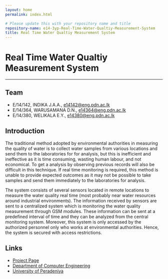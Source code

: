 ```yaml
---
layout: home
permalink: index.html

# Please update this with your repository name and title
repository-name: e14-3yp-Real-Time-Water-Qualtiy-Measurement-System
title: Real Time Water Qualtiy Measurement System
---
```


[comment]: # "This is the standard layout for the project, but you can clean this and use your own template"

# Real Time Water Qualtiy Measurement System

---

## Team
-  E/14/142, INDIKA J.A.A., [e14142@eng.pdn.ac.lk](mailto:e14142@eng.pdn.ac.lk)
-  E/14/364, WARUSAMANA D.N., [e14364@eng.pdn.ac.lk](mailto:e14364@eng.pdn.ac.lk)
-  E/14/380, WELIKALA E.Y., [e14380@eng.pdn.ac.lk](mailto:e14380@eng.pdn.ac.lk)



## Introduction

The traditional method adopted by environmental authorities in measuring the quality of water is to collect water samples from various locations and send them to the laboratories for for analysis, but this is inefficient and ineffective as it is time consuming, wasting human labour, and not economical. To get a analysis by observing previous records will also be difficult in this technique. If real time monitoring is required, this method is unable to provide expected outcomes as it may not be possible to take samples and send them immediately to the laboratories for analysis.

The system consists of several sensors located in remote locations to measure the water quality real time (most probably near water resources around industrial environments). The information received by sensors are sent to a centralized system which is monitoring the water quality measurement through GSM modules. These information can be sent at a predefined interval of time and they can be analyzed from the central monitoring system. Moreover, this system is only accessed by the authorized personnel only who works at environmental authorities. Hence, the system is secured with access restrictions.

 



## Links  


- <a href = "https://cepdnaclk.github.io/e14-3yp-Real-Time-Water-Qualtiy-Measurement-System/" target = "_blank">Project Page</a>
- <a href = "http://www.ce.pdn.ac.lk/" target = "_blank">Department of Computer Engineering</a>
- <a href = "https://eng.pdn.ac.lk/" target = "_blank">University of Peradeniya</a>


[//]: # (Please refer this to learn more about Markdown syntax)
[//]: # (https://github.com/adam-p/markdown-here/wiki/Markdown-Cheatsheet)

